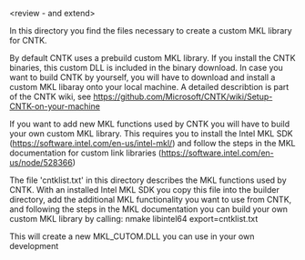 <review - and extend>

In this directory you find the files necessary to create a custom MKL library for CNTK.

By default CNTK uses a prebuild custom MKL library. If you install the CNTK binaries, this custom DLL is included in the binary download.
In case you want to build CNTK by yourself, you will have to download and install a custom MKL libaray onto your local machine. 
A detailed describtion is part of the CNTK wiki, see https://github.com/Microsoft/CNTK/wiki/Setup-CNTK-on-your-machine

If you want to add new MKL functions used by CNTK you will have to build your own custom MKL library. This requires you to install the Intel MKL SDK
(https://software.intel.com/en-us/intel-mkl/) and follow the steps in the MKL documentation for custom link libraries (https://software.intel.com/en-us/node/528366)

The file 'cntklist.txt' in this directory describes the MKL functions used by CNTK. With an installed Intel MKL SDK you copy this file into the 
builder directory, add the additional MKL functionality you want to use from CNTK, and following the steps in the MKL documentation you can build your own 
custom MKL library by calling: 
    nmake libintel64 export=cntklist.txt

This will create a new MKL_CUTOM.DLL you can use in your own development